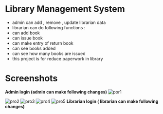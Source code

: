 # Library Management System

- admin can add , remove , update librarian data
- librarian can do following functions :
- can add book
- can issue book
- can make entry of return book
- can see books added
- can see how many books are issued 
- this project is for reduce paperwork in library
# Screenshots
<b>Admin login (admin can make following changes)</b>
![por1](https://user-images.githubusercontent.com/99815954/157246139-62ff0e5a-2475-46b6-9eb3-8987b0cf0506.png)

![pro2](https://user-images.githubusercontent.com/99815954/157246211-07314b46-c948-4fdf-a231-917402559193.png)
![pro3](https://user-images.githubusercontent.com/99815954/157246230-8f11da11-e59c-431d-8c28-3b8632b21bad.png)
![pro4](https://user-images.githubusercontent.com/99815954/157246243-01dd0d7a-02ce-4dc7-ab73-05d4e721e994.png)
![pro5](https://user-images.githubusercontent.com/99815954/157246251-f7ff41b1-cebb-497b-a4af-3094f86c9a9a.png)
<b>Librarian login ( librarian can make following changes)</b>
